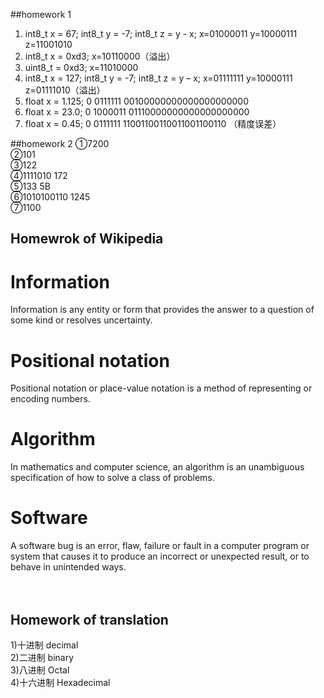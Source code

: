 ##homework 1
1) int8_t x = 67; int8_t y = -7; int8_t z = y - x;
x=01000011 y=10000111 z=11001010
2) int8_t x = 0xd3;
x=10110000（溢出）
3) uint8_t = 0xd3;
x=11010000
4) int8_t x = 127; int8_t y = -7; int8_t z = y – x;
x=01111111 y=10000111 z=01111010（溢出）
5) float x = 1.125;
0 0111111 00100000000000000000000
6) float x = 23.0;
0 1000011 01110000000000000000000
7) float x = 0.45;
0 0111111 11001100110011001100110 （精度误差）

##homework 2
①7200<br/>
②101<br/>
③122<br/>
④1111010  172<br/>
⑤133  5B <br/>
⑥1010100110     1245<br/>
⑦1100<br/>

## Homewrok of Wikipedia<br/>
# Information<br/>
Information is any entity or form that provides the answer to a question of some kind or resolves uncertainty.<br/> 
# Positional notation<br/>
Positional notation or place-value notation is a method of representing or encoding numbers.<br/>
# Algorithm<br/>
In mathematics and computer science, an algorithm is an unambiguous specification of how to solve a class of problems. <br/>
# Software<br/>
A software bug is an error, flaw, failure or fault in a computer program or system that causes it to produce an incorrect or unexpected result, or to behave in unintended ways.<br/>
<br/>
<br/>
## Homework of translation<br/>
1)十进制  decimal<br/>
2)二进制  binary<br/>
3)八进制  Octal<br/>
4)十六进制  Hexadecimal<br/>